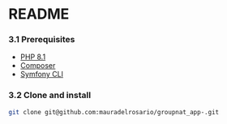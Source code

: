 # README

### 3.1 <a name='Prerequisites'>Prerequisites</a>
- [PHP 8.1](https://www.php.net/downloads.php)
- [Composer](https://getcomposer.org/)
- [Symfony CLI](https://symfony.com/download)

### 3.2 <a name="Cloneandinstall">Clone and install</a>
```bash
git clone git@github.com:mauradelrosario/groupnat_app-.git

```